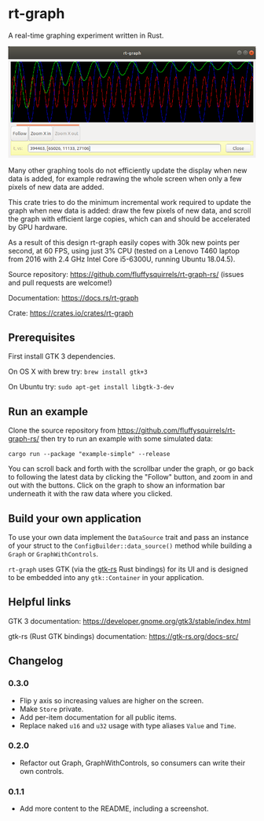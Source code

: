 # rt-graph

A real-time graphing experiment written in Rust.

![Screenshot](docs/example-simple_screenshot.png)

Many other graphing tools do not efficiently update the display when
new data is added, for example redrawing the whole screen when only a
few pixels of new data are added.

This crate tries to do the minimum incremental work required to update
the graph when new data is added: draw the few pixels of new data, and
scroll the graph with efficient large copies, which can and should be
accelerated by GPU hardware.

As a result of this design rt-graph easily copes with 30k new points
per second, at 60 FPS, using just 3% CPU (tested on a Lenovo T460
laptop from 2016 with 2.4 GHz Intel Core i5-6300U, running Ubuntu
18.04.5).

Source repository: <https://github.com/fluffysquirrels/rt-graph-rs/>
(issues and pull requests are welcome!)

Documentation: <https://docs.rs/rt-graph>

Crate: <https://crates.io/crates/rt-graph>

## Prerequisites

First install GTK 3 dependencies.

On OS X with brew try: `brew install gtk+3`

On Ubuntu try: `sudo apt-get install libgtk-3-dev`

## Run an example

Clone the source repository from
<https://github.com/fluffysquirrels/rt-graph-rs/> then try to run an
example with some simulated data:

```
cargo run --package "example-simple" --release
```

You can scroll back and forth with the scrollbar under the graph, or
go back to following the latest data by clicking the "Follow" button,
and zoom in and out with the buttons. Click on the graph to show an
information bar underneath it with the raw data where you clicked.

## Build your own application

To use your own data implement the `DataSource` trait and pass an
instance of your struct to the `ConfigBuilder::data_source()` method
while building a `Graph` or `GraphWithControls`.

`rt-graph` uses GTK (via the [gtk-rs](https://gtk-rs.org/) Rust
bindings) for its UI and is designed to be embedded into any
`gtk::Container` in your application.

## Helpful links

GTK 3 documentation:  <https://developer.gnome.org/gtk3/stable/index.html>

gtk-rs (Rust GTK bindings) documentation: <https://gtk-rs.org/docs-src/>

## Changelog

### 0.3.0

* Flip y axis so increasing values are higher on the screen.
* Make `Store` private.
* Add per-item documentation for all public items.
* Replace naked `u16` and `u32` usage with type aliases `Value` and `Time`.

### 0.2.0

* Refactor out Graph, GraphWithControls, so consumers can write their own controls.

### 0.1.1

* Add more content to the README, including a screenshot.
